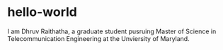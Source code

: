 # hello-world
I am Dhruv Raithatha, a graduate student pusruing Master of Science in Telecommunication Engineering at the Unviersity of Maryland.
